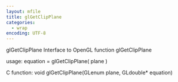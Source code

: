 ```yaml
---
layout: mfile
title: glGetClipPlane
categories:
  - wrap
encoding: UTF-8
---
```


glGetClipPlane  Interface to OpenGL function glGetClipPlane

usage:  equation = glGetClipPlane( plane )

C function:  void glGetClipPlane(GLenum plane, GLdouble\* equation)